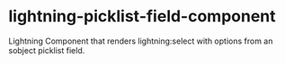 # lightning-picklist-field-component
Lightning Component that renders lightning:select with options from an sobject picklist field.
